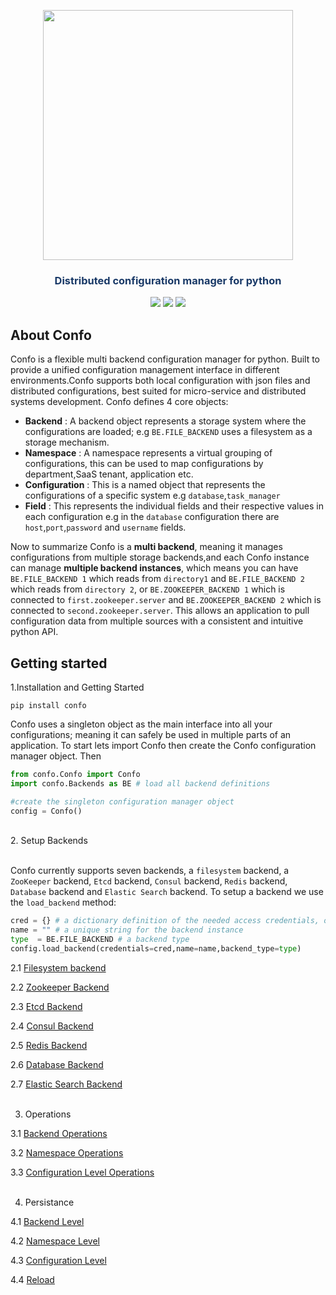 


<p align="center"><img src="https://raw.githubusercontent.com/sambe-consulting/confo/master/assets/logo.png" width="400"></p>

<p align="center"><h3 style="color: #193967; text-align: center">Distributed configuration manager for python</h3></p>

<p align="center">
<a href="https://github.com/sambe-consulting/confo/actions/workflows/pytest-workflow.yml"><img src="https://github.com/sambe-consulting/confo/actions/workflows/pytest-workflow.yml/badge.svg"></a>
<a href="https://houndci.com"><img src="https://img.shields.io/badge/Reviewed_by-Hound-8E64B0.svg"></a>
<a href="https://github.com/apache/zookeeper/blob/master/LICENSE.txt"><img src="https://img.shields.io/github/license/apache/zookeeper"></a>


</p>

## About Confo
Confo is a flexible multi backend configuration manager for python. Built to provide a unified configuration management
interface in different environments.Confo supports both local configuration with json files and distributed configurations,
best suited for micro-service and distributed systems development. Confo defines 4 core objects:
- **Backend** : A backend object represents a storage system where the configurations are loaded; e.g `BE.FILE_BACKEND` uses a filesystem as a storage mechanism.
- **Namespace** : A namespace represents a virtual grouping of configurations, this can be used to map configurations by department,SaaS tenant, application etc.
- **Configuration** : This is a named object that represents the configurations of a specific system e.g `database`,`task_manager`
- **Field** : This represents the individual fields and their respective values in each configuration e.g in the `database` configuration 
          there are `host`,`port`,`password` and `username` fields.


Now to summarize  Confo is a **multi backend**, meaning it manages configurations from multiple storage backends,and each Confo instance can manage **multiple backend instances**,
which means you can have `BE.FILE_BACKEND 1` which reads from `directory1` and `BE.FILE_BACKEND 2` which reads from `directory 2`, or `BE.ZOOKEEPER_BACKEND 1` which 
is connected to `first.zookeeper.server` and `BE.ZOOKEEPER_BACKEND 2` which is connected to `second.zookeeper.server`. This allows an application to pull configuration data from 
multiple sources with a consistent and intuitive python API.


## Getting started
1.Installation and Getting Started
```
pip install confo

```
Confo uses a singleton object as the main interface into all your configurations; meaning it can safely be used in multiple 
parts of an application. To start lets import Confo then create the Confo configuration manager object. Then

```python
from confo.Confo import Confo
import confo.Backends as BE # load all backend definitions

#create the singleton configuration manager object 
config = Confo()

```

<br>
2. Setup Backends<br><br>

Confo currently supports seven backends, a `filesystem` backend, a `ZooKeeper` backend,  `Etcd` backend,  `Consul` backend,  `Redis` backend, 
 `Database` backend and  `Elastic Search` backend.
To setup a backend we use the `load_backend` method:

```python
cred = {} # a dictionary definition of the needed access credentials, of the given backend_type
name = "" # a unique string for the backend instance 
type  = BE.FILE_BACKEND # a backend type 
config.load_backend(credentials=cred,name=name,backend_type=type)

```


2.1 <a href="docs/backends/filesystem_backend.md">Filesystem backend</a>

2.2 <a href="docs/backends/zookeeper_backend.md">Zookeeper Backend</a>

2.3 <a href="docs/backends/etcd_backend.md">Etcd Backend</a>

2.4 <a href="docs/backends/consul_backend.md">Consul Backend</a>

2.5 <a href="docs/backends/redis_backend.md">Redis Backend</a>

2.6 <a href="docs/backends/database_backend.md">Database Backend</a>

2.7 <a href="docs/backends/elasticsearch_backend.md">Elastic Search Backend</a><br><br>

3. Operations

3.1 <a href="docs/operations/backend operations">Backend Operations</a>

3.2 <a href="docs/operations/namespace operations">Namespace Operations</a>

3.3 <a href="docs/operations/configuration level operations">Configuration Level Operations</a><br><br>

4. Persistance

4.1 <a href="docs/persistance/backend level">Backend Level</a>

4.2 <a href="docs/persistance/namespace level">Namespace Level</a>

4.3 <a href="docs/persistance/configuration level">Configuration Level</a>

4.4 <a href="docs/persistance/reload">Reload</a>



